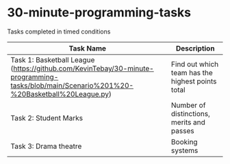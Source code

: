 # 30-minute-programming-tasks
Tasks completed in timed conditions

| Task Name                    | Description                                               | 
|------------------------------|-----------------------------------------------------------|
| Task 1: Basketball League (https://github.com/KevinTebay/30-minute-programming-tasks/blob/main/Scenario%201%20-%20Basketball%20League.py)   | Find out which team has the highest points total          | 
| Task 2: Student Marks        | Number of distinctions, merits and passes                 |   
| Task 3: Drama theatre        | Booking systems                                           | 
